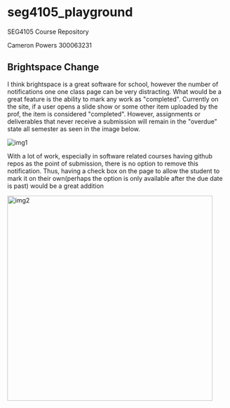 # seg4105_playground
SEG4105 Course Repository

Cameron Powers
300063231

## Brightspace Change
I think brightspace is a great software for school, however the number of notifications one one class page can be very distracting. What would be a great feature is the ability to mark any work as "completed". Currently on the site, if a user opens a slide show or some other item uploaded by the prof, the item is considered "completed". However, assignments or deliverables that never receive a submission will remain in the "overdue" state all semester as seen in the image below.

![img1](https://user-images.githubusercontent.com/42976698/137790995-a8756463-3eeb-488f-92cf-21d89a2ecd11.png)

With a lot of work, especially in software related courses having github repos as the point of submission, there is no option to remove this notification. Thus, having a check box on the page to allow the student to mark it on their own(perhaps the option is only available after the due date is past) would be a great addition

<img width="468" alt="img2" src="https://user-images.githubusercontent.com/42976698/137790845-2b6bb598-6b5d-4e87-a371-b1515ebc9b1c.png">